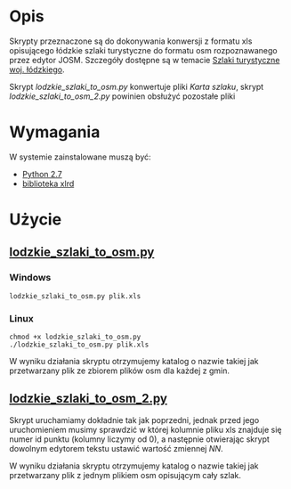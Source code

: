 # Opis

Skrypty przeznaczone są do dokonywania konwersji z formatu xls opisującego łódzkie szlaki turystyczne do formatu osm rozpoznawanego przez edytor JOSM. Szczegóły dostępne są w temacie [Szlaki turystyczne woj. łódzkiego](http://forum.openstreetmap.org/viewtopic.php?id=14754). 

Skrypt *lodzkie_szlaki_to_osm.py* konwertuje pliki *Karta szlaku*, skrypt *lodzkie_szlaki_to_osm_2.py* powinien obsłużyć pozostałe pliki

# Wymagania

W systemie zainstalowane muszą być:

* [Python 2.7](http://python.org/)
* [biblioteka xlrd](http://pypi.python.org/pypi/xlrd)

# Użycie

## [lodzkie_szlaki_to_osm.py](https://raw.github.com/pawelszubert/osm/master/lodzkie_szlaki/lodzkie_szlaki_to_osm.py)

### Windows

    lodzkie_szlaki_to_osm.py plik.xls

### Linux

    chmod +x lodzkie_szlaki_to_osm.py
    ./lodzkie_szlaki_to_osm.py plik.xls

W wyniku działania skryptu otrzymujemy katalog o nazwie takiej jak przetwarzany plik ze zbiorem plików osm dla każdej z gmin.

## [lodzkie_szlaki_to_osm_2.py](https://raw.github.com/pawelszubert/osm/master/lodzkie_szlaki/lodzkie_szlaki_to_osm_2.py)

Skrypt uruchamiamy dokładnie tak jak poprzedni, jednak przed jego uruchomieniem musimy sprawdzić w której kolumnie pliku xls znajduje się numer id punktu (kolumny liczymy od 0), a następnie otwierając skrypt dowolnym edytorem tekstu ustawić wartość zmiennej *NN*.

W wyniku działania skryptu otrzymujemy katalog o nazwie takiej jak przetwarzany plik z jednym plikiem osm opisującym cały szlak.
